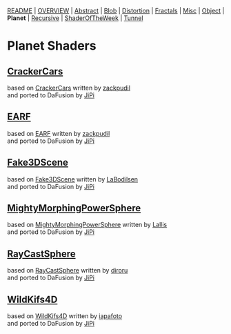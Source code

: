 
  <!--                                                             -->
  <!--           THIS IS AN AUTOMATICALLY GENERATED FILE           -->
  <!--                                                             -->
  <!--                  D O   N O T   E D I T ! ! !                -->
  <!--                                                             -->
  <!--  ALL CHANGES WILL BE OVERWRITTEN WITHOUT ANY FURTHER NOTICE -->
  <!--                                                             -->


[README](../README.md) | [OVERVIEW](../OVERVIEW.md) | [Abstract](../Abstract/README.md) | [Blob](../Blob/README.md) | [Distortion](../Distortion/README.md) | [Fractals](../Fractals/README.md) | [Misc](../Misc/README.md) | [Object](../Object/README.md) | **Planet** | [Recursive](../Recursive/README.md) | [ShaderOfTheWeek](../ShaderOfTheWeek/README.md) | [Tunnel](../Tunnel/README.md)

# Planet Shaders

## **[CrackerCars](CrackerCars.md)**
based on [CrackerCars](https://www.shadertoy.com/view/4sdXzr) written by [zackpudil](https://www.shadertoy.com/user/zackpudil)<br />and ported to DaFusion by [JiPi](../../Site/Profiles/JiPi.md)

## **[EARF](EARF.md)**
based on [EARF](https://www.shadertoy.com/view/ls3SDj) written by [zackpudil](https://www.shadertoy.com/user/zackpudil)<br />and ported to DaFusion by [JiPi](../../Site/Profiles/JiPi.md)

## **[Fake3DScene](Fake3DScene.md)**
based on [Fake3DScene](https://www.shadertoy.com/view/MddSWB) written by [LaBodilsen](https://www.shadertoy.com/user/LaBodilsen)<br />and ported to DaFusion by [JiPi](../../Site/Profiles/JiPi.md)

## **[MightyMorphingPowerSphere](MightyMorphingPowerSphere.md)**
based on [MightyMorphingPowerSphere](https://www.shadertoy.com/view/MtGSzh) written by [Lallis](https://www.shadertoy.com/user/Lallis)<br />and ported to DaFusion by [JiPi](../../Site/Profiles/JiPi.md)

## **[RayCastSphere](RayCastSphere.md)**
based on [RayCastSphere](https://www.shadertoy.com/view/XdjBDG) written by [diroru](https://www.shadertoy.com/user/diroru)<br />and ported to DaFusion by [JiPi](../../Site/Profiles/JiPi.md)

## **[WildKifs4D](WildKifs4D.md)**
based on [WildKifs4D](https://www.shadertoy.com/view/wttBzM) written by [iapafoto](https://www.shadertoy.com/user/iapafoto)<br />and ported to DaFusion by [JiPi](../../Site/Profiles/JiPi.md)

